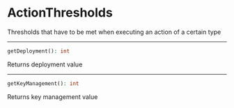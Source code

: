 # ActionThresholds
Thresholds that have to be met when executing an action of a certain type

---
```php
getDeployment(): int
```
Returns deployment value

---
```php
getKeyManagement(): int
```
Returns key management value
